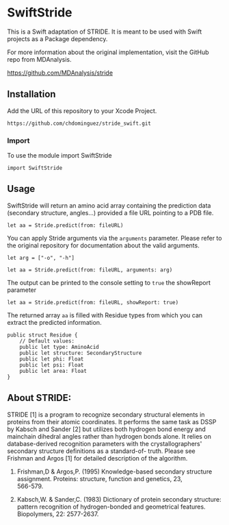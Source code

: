 # SwiftStride

This is a Swift adaptation of STRIDE. It is meant to be used with Swift projects as a Package dependency.

For more information about the original implementation, visit the GitHub repo from MDAnalysis.

https://github.com/MDAnalysis/stride


## Installation 

Add the URL of this repository to your Xcode Project.

`https://github.com/chdominguez/stride_swift.git`

### Import

To use the module import SwiftStride

`import SwiftStride`

## Usage

SwiftStride will return an amino acid array containing the prediction data (secondary structure, angles...) provided a file URL pointing to a PDB file.

`let aa = Stride.predict(from: fileURL)`

You can apply Stride arguments via the `arguments` parameter. Please refer to the original repository for documentation about the valid arguments.

`let arg = ["-o", "-h"]`

`let aa = Stride.predict(from: fileURL, arguments: arg)`

The output can be printed to the console setting to `true` the showReport parameter

`let aa = Stride.predict(from: fileURL, showReport: true)`

The returned array `aa` is filled with Residue types from which you can extract the predicted information.

```
public struct Residue {
    // Default values:
    public let type: AminoAcid
    public let structure: SecondaryStructure
    public let phi: Float
    public let psi: Float
    public let area: Float
}
```

## About STRIDE:

STRIDE [1] is a program to recognize secondary structural elements  in
proteins from  their atomic coordinates. It performs the same task as
DSSP by Kabsch and Sander [2] but utilizes both hydrogen bond  energy
and  mainchain  dihedral angles rather than hydrogen bonds alone. It
relies on database-derived recognition parameters with the
crystallographers' secondary structure definitions as a standard-of-
truth. Please see Frishman and Argos [1] for detailed description  of
the algorithm.

 1.  Frishman,D    & Argos,P. (1995) Knowledge-based secondary structure
     assignment.  Proteins:  structure,    function and genetics, 23,   
     566-579.

 2.  Kabsch,W. & Sander,C. (1983)  Dictionary  of  protein  secondary
     structure:       pattern   recognition   of    hydrogen-bonded      and
     geometrical features. Biopolymers,    22: 2577-2637.
